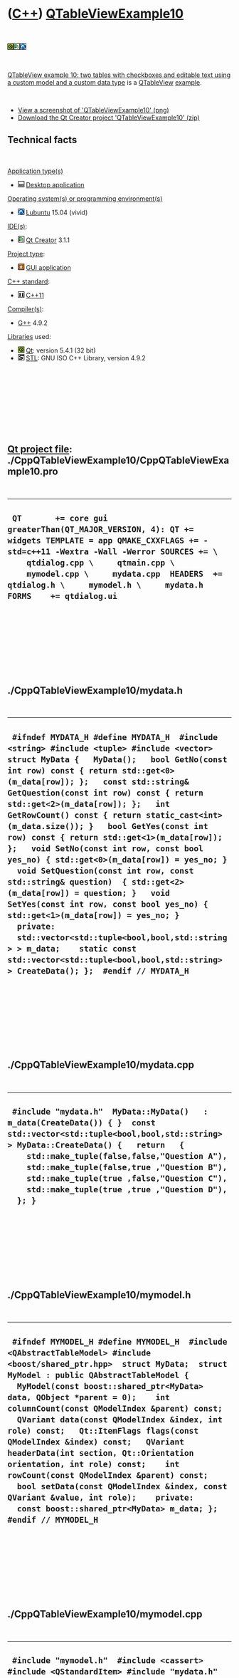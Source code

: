 



 

 

 

 

 

([C++](Cpp.htm)) [QTableViewExample10](CppQTableViewExample10.htm)
==================================================================

 

![Qt](PicQt.png)![Qt
Creator](PicQtCreator.png)![Lubuntu](PicLubuntu.png)

 

[QTableView example 10: two tables with checkboxes and editable text
using a custom model and a custom data type](CppQTableViewExample10.htm)
is a [QTableView](CppQTableView.htm) [example](CppExample.htm).

 

-   [View a screenshot of
    'QTableViewExample10' (png)](CppQTableViewExample10.png)
-   [Download the Qt Creator project
    'QTableViewExample10' (zip)](CppQTableViewExample10.zip)

Technical facts
---------------

 

[Application type(s)](CppApplication.htm)

-   ![Desktop](PicDesktop.png) [Desktop
    application](CppDesktopApplication.htm)

[Operating system(s) or programming environment(s)](CppOs.htm)

-   ![Lubuntu](PicLubuntu.png) [Lubuntu](CppLubuntu.htm) 15.04 (vivid)

[IDE(s)](CppIde.htm):

-   ![Qt Creator](PicQtCreator.png) [Qt Creator](CppQtCreator.htm) 3.1.1

[Project type](CppQtProjectType.htm):

-   ![GUI](PicGui.png) [GUI application](CppGuiApplication.htm)

[C++ standard](CppStandard.htm):

-   ![C++11](PicCpp11.png) [C++11](Cpp11.htm)

[Compiler(s)](CppCompiler.htm):

-   [G++](CppGpp.htm) 4.9.2

[Libraries](CppLibrary.htm) used:

-   ![Qt](PicQt.png) [Qt](CppQt.htm): version 5.4.1 (32 bit)
-   ![STL](PicStl.png) [STL](CppStl.htm): GNU ISO C++ Library, version
    4.9.2

 

 

 

 

 

[Qt project file](CppQtProjectFile.htm): ./CppQTableViewExample10/CppQTableViewExample10.pro
--------------------------------------------------------------------------------------------

 

  -------------------------------------------------------------------------------------------------------------------------------------------------------------------------------------------------------------------------------------------------------------------------------------------------------------
  ` QT       += core gui greaterThan(QT_MAJOR_VERSION, 4): QT += widgets TEMPLATE = app QMAKE_CXXFLAGS += -std=c++11 -Wextra -Wall -Werror SOURCES += \     qtdialog.cpp \     qtmain.cpp \     mymodel.cpp \     mydata.cpp  HEADERS  += qtdialog.h \     mymodel.h \     mydata.h  FORMS    += qtdialog.ui`
  -------------------------------------------------------------------------------------------------------------------------------------------------------------------------------------------------------------------------------------------------------------------------------------------------------------

 

 

 

 

 

./CppQTableViewExample10/mydata.h
---------------------------------

 

  -------------------------------------------------------------------------------------------------------------------------------------------------------------------------------------------------------------------------------------------------------------------------------------------------------------------------------------------------------------------------------------------------------------------------------------------------------------------------------------------------------------------------------------------------------------------------------------------------------------------------------------------------------------------------------------------------------------------------------------------------------------------------------------------------------------------------------------------------------------------------------------------------------------
  ` #ifndef MYDATA_H #define MYDATA_H  #include <string> #include <tuple> #include <vector>  struct MyData {   MyData();   bool GetNo(const int row) const { return std::get<0>(m_data[row]); };   const std::string& GetQuestion(const int row) const { return std::get<2>(m_data[row]); };   int GetRowCount() const { return static_cast<int>(m_data.size()); }   bool GetYes(const int row) const { return std::get<1>(m_data[row]); };   void SetNo(const int row, const bool yes_no) { std::get<0>(m_data[row]) = yes_no; }   void SetQuestion(const int row, const std::string& question)  { std::get<2>(m_data[row]) = question; }   void SetYes(const int row, const bool yes_no) { std::get<1>(m_data[row]) = yes_no; }    private:   std::vector<std::tuple<bool,bool,std::string> > m_data;    static const std::vector<std::tuple<bool,bool,std::string> > CreateData(); };  #endif // MYDATA_H`
  -------------------------------------------------------------------------------------------------------------------------------------------------------------------------------------------------------------------------------------------------------------------------------------------------------------------------------------------------------------------------------------------------------------------------------------------------------------------------------------------------------------------------------------------------------------------------------------------------------------------------------------------------------------------------------------------------------------------------------------------------------------------------------------------------------------------------------------------------------------------------------------------------------------

 

 

 

 

 

./CppQTableViewExample10/mydata.cpp
-----------------------------------

 

  ---------------------------------------------------------------------------------------------------------------------------------------------------------------------------------------------------------------------------------------------------------------------------------------------------------------------------------------------------------------------
  ` #include "mydata.h"  MyData::MyData()   : m_data(CreateData()) { }  const std::vector<std::tuple<bool,bool,std::string> > MyData::CreateData() {   return   {     std::make_tuple(false,false,"Question A"),     std::make_tuple(false,true ,"Question B"),     std::make_tuple(true ,false,"Question C"),     std::make_tuple(true ,true ,"Question D"),   }; }`
  ---------------------------------------------------------------------------------------------------------------------------------------------------------------------------------------------------------------------------------------------------------------------------------------------------------------------------------------------------------------------

 

 

 

 

 

./CppQTableViewExample10/mymodel.h
----------------------------------

 

  ----------------------------------------------------------------------------------------------------------------------------------------------------------------------------------------------------------------------------------------------------------------------------------------------------------------------------------------------------------------------------------------------------------------------------------------------------------------------------------------------------------------------------------------------------------------------------------------------------------------------------------------------------------------------------------------------------------------
  ` #ifndef MYMODEL_H #define MYMODEL_H  #include <QAbstractTableModel> #include <boost/shared_ptr.hpp>  struct MyData;  struct MyModel : public QAbstractTableModel {   MyModel(const boost::shared_ptr<MyData> data, QObject *parent = 0);    int columnCount(const QModelIndex &parent) const;   QVariant data(const QModelIndex &index, int role) const;   Qt::ItemFlags flags(const QModelIndex &index) const;   QVariant headerData(int section, Qt::Orientation orientation, int role) const;    int rowCount(const QModelIndex &parent) const;   bool setData(const QModelIndex &index, const QVariant &value, int role);    private:   const boost::shared_ptr<MyData> m_data; };  #endif // MYMODEL_H`
  ----------------------------------------------------------------------------------------------------------------------------------------------------------------------------------------------------------------------------------------------------------------------------------------------------------------------------------------------------------------------------------------------------------------------------------------------------------------------------------------------------------------------------------------------------------------------------------------------------------------------------------------------------------------------------------------------------------------

 

 

 

 

 

./CppQTableViewExample10/mymodel.cpp
------------------------------------

 

  ------------------------------------------------------------------------------------------------------------------------------------------------------------------------------------------------------------------------------------------------------------------------------------------------------------------------------------------------------------------------------------------------------------------------------------------------------------------------------------------------------------------------------------------------------------------------------------------------------------------------------------------------------------------------------------------------------------------------------------------------------------------------------------------------------------------------------------------------------------------------------------------------------------------------------------------------------------------------------------------------------------------------------------------------------------------------------------------------------------------------------------------------------------------------------------------------------------------------------------------------------------------------------------------------------------------------------------------------------------------------------------------------------------------------------------------------------------------------------------------------------------------------------------------------------------------------------------------------------------------------------------------------------------------------------------------------------------------------------------------------------------------------------------------------------------------------------------------------------------------------------------------------------------------------------------------------------------------------------------------------------------------------------------------------------------------------------------------------------------------------------------------------------------------------------------------------------------------------
  ` #include "mymodel.h"  #include <cassert> #include <QStandardItem> #include "mydata.h"  MyModel::MyModel(const boost::shared_ptr<MyData> data, QObject *parent)   : QAbstractTableModel(parent),     m_data(data) {  }  int MyModel::columnCount(const QModelIndex &) const {   return 3; }  QVariant MyModel::data(const QModelIndex &index, int role) const {   switch (index.column())   {     case 0:       if (role == Qt::DisplayRole || role == Qt::CheckStateRole)         return m_data->GetYes(index.row()) ? Qt::Checked : Qt::Unchecked;     case 1:       if (role == Qt::DisplayRole || role == Qt::CheckStateRole)         return m_data->GetNo(index.row()) ? Qt::Checked : Qt::Unchecked;     case 2:       if (role == Qt::DisplayRole || role == Qt::EditRole)         return m_data->GetQuestion(index.row()).c_str();   }   return QVariant(); }  Qt::ItemFlags MyModel::flags(const QModelIndex &index) const {   switch (index.column())   {     case 0:     case 1:       return Qt::ItemIsEnabled | Qt::ItemIsSelectable | Qt::ItemIsUserCheckable;     case 2:       return Qt::ItemIsEnabled | Qt::ItemIsSelectable | Qt::ItemIsEditable;   }   return Qt::NoItemFlags; }  QVariant MyModel::headerData(int section, Qt::Orientation orientation, int /*role*/) const {   if (orientation == Qt::Horizontal)   {     switch (section)     {       case 0: return "Y";       case 1: return "N";       case 2: return "Question";       default: assert(!"Should not get here");     }   }   else   {     return section;   } }  int MyModel::rowCount(const QModelIndex &) const {   return m_data->GetRowCount(); }  bool MyModel::setData(const QModelIndex &index, const QVariant &value, int role) {   switch (index.column())   {     case 0:       if (role == Qt::CheckStateRole)         m_data->SetYes(index.row(),value.toInt() == Qt::Checked);     break;     case 1:       if (role == Qt::CheckStateRole)         m_data->SetNo(index.row(),value.toInt() == Qt::Checked);     break;     case 2:       if (role == Qt::EditRole)         m_data->SetQuestion(index.row(),value.toString().toStdString());     break;   }   emit dataChanged(index,index);   return true; }`
  ------------------------------------------------------------------------------------------------------------------------------------------------------------------------------------------------------------------------------------------------------------------------------------------------------------------------------------------------------------------------------------------------------------------------------------------------------------------------------------------------------------------------------------------------------------------------------------------------------------------------------------------------------------------------------------------------------------------------------------------------------------------------------------------------------------------------------------------------------------------------------------------------------------------------------------------------------------------------------------------------------------------------------------------------------------------------------------------------------------------------------------------------------------------------------------------------------------------------------------------------------------------------------------------------------------------------------------------------------------------------------------------------------------------------------------------------------------------------------------------------------------------------------------------------------------------------------------------------------------------------------------------------------------------------------------------------------------------------------------------------------------------------------------------------------------------------------------------------------------------------------------------------------------------------------------------------------------------------------------------------------------------------------------------------------------------------------------------------------------------------------------------------------------------------------------------------------------------------

 

 

 

 

 

./CppQTableViewExample10/qtdialog.h
-----------------------------------

 

  -------------------------------------------------------------------------------------------------------------------------------------------------------------------------------------------------------------------------------------------------------------------------------------------------------------------------------------------------------------------------------------------------------------
  ` #ifndef QTDIALOG_H #define QTDIALOG_H  #include <boost/shared_ptr.hpp> #include <QDialog>  struct MyData;  namespace Ui {   class QtDialog; }  struct QStandardItemModel;  class QtDialog : public QDialog {   Q_OBJECT    public:   explicit QtDialog(QWidget *parent = 0);   ~QtDialog();    private slots:  private:   Ui::QtDialog *ui;   boost::shared_ptr<MyData> m_data; };  #endif // QTDIALOG_H`
  -------------------------------------------------------------------------------------------------------------------------------------------------------------------------------------------------------------------------------------------------------------------------------------------------------------------------------------------------------------------------------------------------------------

 

 

 

 

 

./CppQTableViewExample10/qtdialog.cpp
-------------------------------------

 

  --------------------------------------------------------------------------------------------------------------------------------------------------------------------------------------------------------------------------------------------------------------------------------------------------------------------------------------------------------------------------------------------------------------------------------------------------------------------------------------------------------------------------------------------------------------------------------------------------------------------------------------------------------------------------------------------------------------------------------------------------------------------------------------
  ` #include "qtdialog.h"  #include <cassert>  #include "mydata.h" #include "mymodel.h" #include "ui_qtdialog.h"  QtDialog::QtDialog(QWidget *parent) :   QDialog(parent),   ui(new Ui::QtDialog),   m_data(new MyData) {   ui->setupUi(this);    MyModel * const model = new MyModel(m_data,this);   assert(!ui->table_1->model());   assert(!ui->table_2->model());   ui->table_1->setModel(model);   ui->table_2->setModel(model);   assert(ui->table_1->model());   assert(ui->table_2->model());     ui->table_1->setColumnWidth(0, 24);   ui->table_2->setColumnWidth(0, 24);   ui->table_1->setColumnWidth(1, 24);   ui->table_2->setColumnWidth(1, 24);   ui->table_1->setColumnWidth(2,175);   ui->table_2->setColumnWidth(2,175); }  QtDialog::~QtDialog() {   delete ui; }`
  --------------------------------------------------------------------------------------------------------------------------------------------------------------------------------------------------------------------------------------------------------------------------------------------------------------------------------------------------------------------------------------------------------------------------------------------------------------------------------------------------------------------------------------------------------------------------------------------------------------------------------------------------------------------------------------------------------------------------------------------------------------------------------------

 

 

 

 

 

./CppQTableViewExample10/qtmain.cpp
-----------------------------------

 

  -------------------------------------------------------------------------------------------------------------------------------------------------------------------
  ` #include <QApplication> #include "qtdialog.h"  int main(int argc, char *argv[]) {   QApplication a(argc, argv);   QtDialog w;   w.show();   return a.exec(); }`
  -------------------------------------------------------------------------------------------------------------------------------------------------------------------

 

 

 

 

 





 

[![Valid XHTML 1.0 Strict](valid-xhtml10.png){width="88"
height="31"}](http://validator.w3.org/check?uri=referer)

This page has been created by the [tool](Tools.htm)
[CodeToHtml](ToolCodeToHtml.htm)
